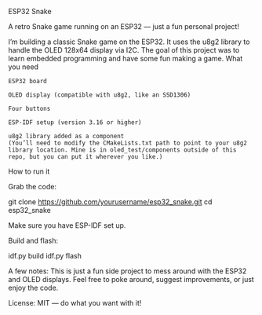 ESP32 Snake

A retro Snake game running on an ESP32 — just a fun personal project!

I’m building a classic Snake game on the ESP32. It uses the u8g2 library to handle the OLED 128x64 display via I2C. The goal of this project was to learn embedded programming and have some fun making a game.
What you need

    ESP32 board

    OLED display (compatible with u8g2, like an SSD1306)

    Four buttons

    ESP-IDF setup (version 3.16 or higher)

    u8g2 library added as a component
    (You’ll need to modify the CMakeLists.txt path to point to your u8g2 library location. Mine is in oled_test/components outside of this repo, but you can put it wherever you like.)

How to run it

Grab the code:

git clone https://github.com/yourusername/esp32_snake.git
cd esp32_snake

Make sure you have ESP-IDF set up.

Build and flash:

idf.py build
idf.py flash

A few notes:
This is just a fun side project to mess around with the ESP32 and OLED displays. Feel free to poke around, suggest improvements, or just enjoy the code.

License:
MIT — do what you want with it!